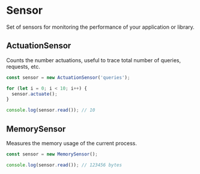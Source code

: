 # Sensor

Set of sensors for monitoring the performance of your application or library.

## ActuationSensor

Counts the number actuations, useful to trace total number of queries, requests, etc.

```ts
const sensor = new ActuationSensor('queries');

for (let i = 0; i < 10; i++) {
  sensor.actuate();
}

console.log(sensor.read()); // 10
```

## MemorySensor

Measures the memory usage of the current process.

```ts
const sensor = new MemorySensor();

console.log(sensor.read()); // 123456 bytes
```
